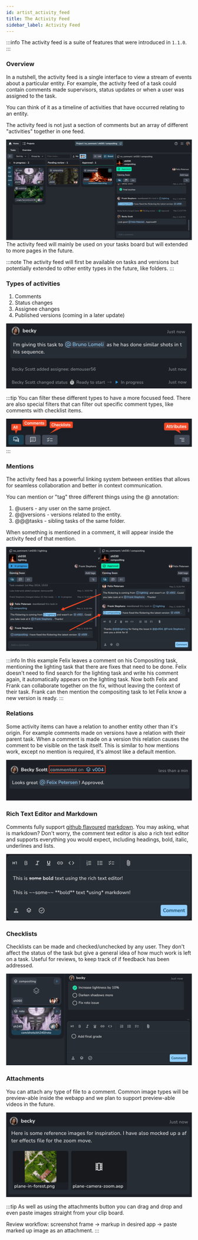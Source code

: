 ```yaml
---
id: artist_activity_feed
title: The Activity Feed
sidebar_label: Activity Feed
---
```


:::info
The activity feed is a suite of features that were introduced in `1.1.0`.
:::

### Overview

In a nutshell, the activity feed is a single interface to view a stream of events about a particular entity. For example, the activity feed of a task could contain comments made supervisors, status updates or when a user was assigned to the task.

You can think of it as a timeline of activities that have occurred relating to an entity.

The activity feed is not just a section of comments but an array of different "activities" together in one feed.

![Activity feed overview](assets/activity_feed/activity-feed-overview-sh030-compositing.png)
The activity feed will mainly be used on your tasks board but will extended to more pages in the future.

:::note
The activity feed will first be available on tasks and versions but potentially extended to other entity types in the future, like folders.
:::

### Types of activities

1. Comments
2. Status changes
3. Assignee changes
4. Published versions (coming in a later update)

![Activity feed types](assets/activity_feed/activity-feed-types.png)

:::tip
You can filter these different types to have a more focused feed. There are also special filters that can filter out specific comment types, like comments with checklist items.

![Activity feed filters](assets/activity_feed/activity-feed-filters.png)
:::

### Mentions

The activity feed has a powerful linking system between entities that allows for seamless collaboration and better in context communication.

You can mention or "tag" three different things using the @ annotation:

1. @users - any user on the same project.
2. @@versions - versions related to the entity.
3. @@@tasks - sibling tasks of the same folder.

When something is mentioned in a comment, it will appear inside the activity feed of that mention.

![Activity feed mentioning other tasks](assets/activity_feed/activity-feed-mentions.png)

:::info
In this example Felix leaves a comment on his Compositing task, mentioning the lighting task that there are fixes that need to be done. Felix doesn't need to find search for the lighting task and write his comment again, it automatically appears on the lighting task. Now both Felix and Frank can collaborate together on the fix, without leaving the context of their task. Frank can then mention the compositing task to let Felix know a new version is ready.
:::

### Relations

Some activity items can have a relation to another entity other than it's origin. For example comments made on versions have a relation with their parent task. When a comment is made on a version this relation causes the comment to be visible on the task itself. This is similar to how mentions work, except no mention is required, it's almost like a default mention.

![Activity feed relations](assets/activity_feed/activity-feed-relations.png)

### Rich Text Editor and Markdown

Comments fully support [github flavoured](https://github.github.com/gfm/#:~:text=1Introduction-,1.1What%20is%20GitHub%20Flavored%20Markdown%3F,-GitHub%20Flavored%20Markdown) [markdown](https://www.markdownguide.org/basic-syntax/). You may asking, what is markdown? Don't worry, the comment text editor is also a rich text editor and supports everything you would expect, including headings, bold, italic, underlines and lists.

![Rich text and markdown support](assets/activity_feed/activity-feed-markdown.png)

### Checklists

Checklists can be made and checked/unchecked by any user. They don't affect the status of the task but give a general idea of how much work is left on a task. Useful for reviews, to keep track of if feedback has been addressed.

![Activity feed checklists](assets/activity_feed/activity-feed-checklists.png)

### Attachments

You can attach any type of file to a comment. Common image types will be preview-able inside the webapp and we plan to support preview-able videos in the future.

![Activity feed attachments](assets/activity_feed/activity-feed-attachments.png)

:::tip
As well as using the attachments button you can drag and drop and even paste images straight from your clip board.

Review workflow: screenshot frame -> markup in desired app -> paste marked up image as an attachment.
:::
